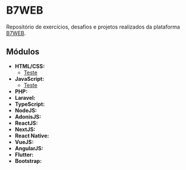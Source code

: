 # B7WEB

Repositório de exercícios, desafios e projetos realizados da plataforma [B7WEB](https://www.b7web.com.br).

## Módulos

- **HTML/CSS:**
    - [Teste]()
- **JavaScript:**
    - [Teste]()
- **PHP:**
- **Laravel:**
- **TypeScript:**
- **NodeJS:**
- **AdonisJS:**
- **ReactJS:**
- **NextJS:**
- **React Native:**
- **VueJS:**
- **AngularJS:**
- **Flutter:**
- **Bootstrap:**